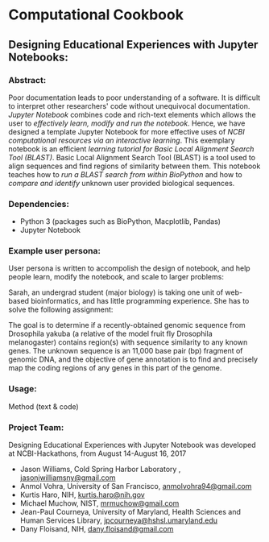 # Computational Cookbook

## Designing Educational Experiences with Jupyter Notebooks:

### Abstract:
Poor documentation leads to poor understanding of a software. It is difficult to interpret other researchers' code without unequivocal documentation. *Jupyter Notebook* combines code and rich-text elements which allows the user to *effectively learn, modify and run the notebook*. Hence, we have designed a template Jupyter Notebook for more effective uses of *NCBI computational resources via an interactive learning*. This exemplary notebook is an efficient *learning tutorial for Basic Local Alignment Search Tool (BLAST)*. Basic Local Alignment Search Tool (BLAST) is a tool used to align sequences and find regions of similarity between them. This notebook teaches how to *run a BLAST search from within BioPython* and how to *compare and identify* unknown user provided biological sequences.

### Dependencies:
* Python 3 (packages such as BioPython, Macplotlib, Pandas)
* Jupyter Notebook

### Example user persona:
User persona is written to accompolish the design of notebook, and help people learn, modify the notebook, and scale to larger problems:

Sarah, an undergrad student (major biology) is taking one unit of web-based bioinformatics, and has little programming experience. She has to solve the following assignment:

The goal is to determine if a recently-obtained genomic sequence from Drosophila yakuba (a
relative of the model fruit fly Drosophila melanogaster) contains region(s) with sequence
similarity to any known genes. The unknown sequence is an 11,000 base pair (bp) fragment of
genomic DNA, and the objective of gene annotation is to find and precisely map the coding
regions of any genes in this part of the genome.

### Usage:
Method (text & code)

### Project Team:

Designing Educational Experiences with Jupyter Notebook was developed at NCBI-Hackathons, from August 14-August 16, 2017

* Jason Williams, Cold Spring Harbor Laboratory , jasonjwilliamsny@gmail.com
* Anmol Vohra, University of San Francisco, anmolvohra94@gmail.com
* Kurtis Haro, NIH, kurtis.haro@nih.gov
* Michael Muchow, NIST, mrmuchow@gmail.com
* Jean-Paul Courneya, University of Maryland, Health Sciences and Human Services Library, jpcourneya@hshsl.umaryland.edu
* Dany Floisand, NIH, dany.floisand@gmail.com




